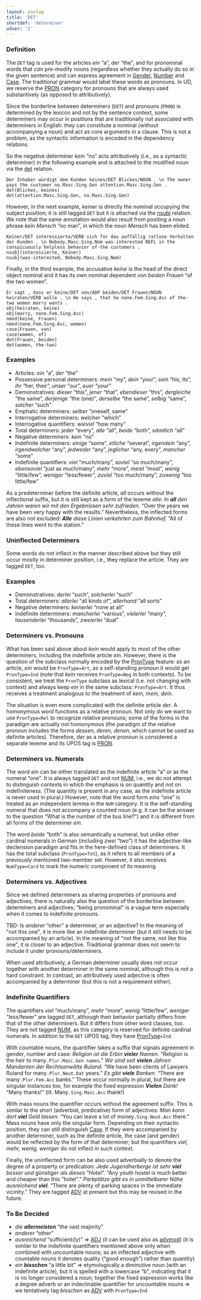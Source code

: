 ```yaml
---
layout: postag
title: 'DET'
shortdef: 'determiner'
udver: '2'
---
```


### Definition

The `DET` tag is used for the articles _ein_ “a”, _der_ “the”, and for pronominal words that _can_ pre-modify nouns
(regardless whether they actually do so in the given sentence) and can express agreement in [Gender](), [Number]()
and [Case](). The traditional grammar would label these words as pronouns. In UD, we reserve the [PRON]() category
for pronouns that are always used substantively (as opposed to attributively).

Since the borderline between determiners (`DET`) and pronouns (`PRON`) is determined by the lexicon and not by the
sentence context, some determiners may occur in positions that are traditionally not associated with determiners in
English: they can constitute a nominal (without accompanying a noun) and act as core arguments in a clause. This is
not a problem, as the syntactic information is encoded in the dependency relations.

So the negative determiner _kein_ “no” acts attributively (i.e., as a syntactic determiner) in the following example
and is attached to the modified noun via the [det]() relation.

~~~ sdparse
Der Inhaber würdigt dem Kunden keines/DET Blickes/NOUN . \n The owner pays the customer no.Masc.Sing.Gen attention.Masc.Sing.Gen .
det(Blickes, keines)
det(attention.Masc.Sing.Gen, no.Masc.Sing.Gen)
~~~

However, in the next example, _keiner_ is directly the nominal occupying the subject position; it is still tagged `DET`
but it is attached via the [nsubj]() relation. We note that the same annotation would also result from positing a noun
phrase _kein Mensch_ “no man”, in which the noun _Mensch_ has been elided.

~~~ sdparse
Keiner/DET interessierte/VERB sich für das auffällig ratlose Verhalten der Kunden . \n Nobody.Masc.Sing.Nom was-interested REFL in the conspicuously helpless behavior of-the customers .
nsubj(interessierte, Keiner)
nsubj(was-interested, Nobody.Masc.Sing.Nom)
~~~

Finally, in the third example, the accusative _keine_ is the head of the direct object nominal and it has its own
nominal dependent _von beiden Frauen_ “of the two women”.

~~~ sdparse
Er sagt , dass er keine/DET von/ADP beiden/DET Frauen/NOUN heiraten/VERB wolle . \n He says , that he none.Fem.Sing.Acc of the-two women marry wants .
obj(heiraten, keine)
obj(marry, none.Fem.Sing.Acc)
nmod(keine, Frauen)
nmod(none.Fem.Sing.Acc, women)
case(Frauen, von)
case(women, of)
det(Frauen, beiden)
det(women, the-two)
~~~

### Examples

* Articles: _ein_ “a”, _der_ “the”
* Possessive personal determiners: _mein_ “my”, _dein_ “your”, _sein_ “his, its”, _ihr_ “her, their”, _unser_ “our”, _euer_ “your”
* Demonstratives: _dieser_ “this”, _jener_ “that”, _ebendieser_ “this”, _dergleiche_ “the same”, _derjenige_ “the (one)”, _derselbe_ “the same”, _selbig_ “same”, _solcher_ “such”
* Emphatic determiners: _selber_ “oneself, same”
* Interrogative determiners: _welcher_ “which”
* Interrogative quantifiers: _wieviel_ “how many”
* Total determiners: _jeder_ “every”, _alle_ “all”, _beide_ “both”, _sämtlich_ “all”
* Negative determiners: _kein_ “no”
* Indefinite determiners: _einige_ “some”, _etliche_ “several”, _irgendein_ “any”, _irgendwelcher_ “any”, _jedweder_ “any”, _jeglicher_ “any, every”, _mancher_ “some”
* Indefinite quantifiers: _viel_ “much/many”, _soviel_ “so much/many”, _ebensoviel_ “just as much/many”, _mehr_ “more”, _meist_ “most”<!--but this one may be different from viel because it probably does not occur (so much?) with uncountables-->, _wenig_ “little/few”, _weniger_ “less/fewer”, _zuviel_ “too much/many”, _zuwenig_ “too little/few”

As a predeterminer before the definite article, _all_ occurs without the inflectional suffix, but it is still kept
as a form of the lexeme _alle_: _In <b>all</b> den Jahren waren wir mit den Ergebnissen sehr zufrieden._
“Over the years we have been very happy with the results.” Nevertheless, the inflected forms are also not excluded:
_<b>Alle</b> diese Linien verkehrten zum Bahnhof._ “All of these lines went to the station.”

### Uninflected Determiners

Some words do not inflect in the manner described above but they still occur mostly in determiner position, i.e.,
they replace the article. They are tagged `DET`, too.

### Examples

* Demonstratives: _derlei_ “such”, _solcherlei_ “such”
* Total determiners: _allerlei_ “all kinds of”, _allerhand_ “all sorts”
* Negative determiners: _keinerlei_ “none at all”
* Indefinite determiners: _mancherlei_ “various”, _vielerlei_ “many”, _tausenderlei_ “thousands”, _zweierlei_ “dual”

### Determiners vs. Pronouns

What has been said above about _kein_ would apply to most of the other determiners, including the indefinite article
_ein_. However, there is the question of the subclass normally encoded by the [PronType]() feature: as an article,
_ein_ would be `PronType=Art`, as a self-standing pronoun it would get `PronType=Ind` (note that _kein_ receives
`PronType=Neg` in both contexts). To be consistent, we treat the `PronType` subclass as lexical (i.e. not changing
with context) and always keep _ein_ in the same subclass: `PronType=Art`. It thus receives a treatment analogous
to the treatment of _kein, mein, dein_.

The situation is even more complicated with the definite article _der_. A homonymous word functions as a relative
pronoun. Not only do we want to use `PronType=Rel` to recognize relative pronouns; some of the forms in the paradigm
are actually not homonymous (the paradigm of the relative pronoun includes the forms _dessen_, _deren_, _denen_, which
cannot be used as definite articles). Therefore, _der_ as a relative pronoun is considered a separate lexeme and its
UPOS tag is [PRON]().

### Determiners vs. Numerals

The word _ein_ can be either translated as the indefinite article “a” or as the numeral “one”. It is always tagged
`DET` and not [NUM](), i.e., we do not attempt to distinguish contexts in which the emphasis is on quantity and not
on indefiniteness. (The quantity is present in any case, as the indefinite article is never used in plural.) However,
note that the word form _eins_ “one” is treated as an independent lemma in the `NUM` category. It is the self-standing
numeral that does not accompany a counted noun (e.g. it can be the answer to the question “What is the number of
the bus line?”) and it is different from all forms of the determiner _ein_.

The word _beide_ “both” is also semantically a numeral, but unlike other cardinal numerals in German (including
_zwei_ “two”) it has the adjective-like declension paradigm and fits in the here-defined class of determiners.
It has the total subclass (`PronType=Tot`), as it refers to all members of a previously mentioned two-member set.
However, it also receives `NumType=Card` to mark the numeric component of its meaning.

### Determiners vs. Adjectives

Since we defined determiners as sharing properties of pronouns and adjectives, there is naturally also the question
of the borderline between determiners and adjectives; “being pronominal” is a vague term especially when it comes to
indefinite pronouns.

TBD: Is _anderer_ “other” a determiner, or an adjective? In the meaning of "not this one", it is more like an indefinite
determiner (but it still needs to be accompanied by an article). In the meaning of "not the same, not like this one",
it is closer to an adjective. Traditional grammar does not seem to include it under pronouns/determiners.

When used attributively, a German determiner usually does not occur together with another determiner in the same
nominal, although this is not a hard constraint. In contrast, an attributively used adjective is often accompanied
by a determiner (but this is not a requirement either).

### Indefinite Quantifiers

The quantifiers _viel_ “much/many”, _mehr_ “more”, _wenig_ “little/few”, _weniger_ “less/fewer” are tagged `DET`,
although their behavior partially differs from that of the other determiners. But it differs from other word classes,
too. They are not tagged [NUM](), as this category is reserved for definite cardinal numerals. In addition to the `DET`
UPOS tag, they have [PronType]()`=Ind`.

With countable nouns, the quantifier takes a suffix that signals agreement in gender, number and case:
_Religion ist die Erbin <b>vieler</b> Namen._ “Religion is the heir to many`.Plur.Masc.Gen names`.”
_Wir sind seit <b>vielen</b> Jahren Mandanten der Rechtsanwälte Ruland._ “We have been clients of Lawyers Ruland for many`.Plur.Neut.Dat` years.”
_Es gibt <b>viele</b> Banken._ “There are many`.Plur.Fem.Acc` banks.”
These occur normally in plural, but there are singular instances too, for example the fixed expression _<b>Vielen</b> Dank!_
“Many thanks!” (lit. Many`.Sing.Masc.Acc` thank!)

With mass nouns the quantifier occurs without the agreement suffix. This is similar to the short (adverbial,
predicative) form of adjectives:
_Man kann dort <b>viel</b> Geld lassen._ “You can leave a lot of money`.Sing.Neut.Acc` there.”
Mass nouns have only the singular form. Depending on their syntactic position, they can still distinguish [Case]().
If they were accompanied by another determiner, such as the definite article, the case (and gender) would be reflected
by the form of that determiner; but the quantifiers _viel, mehr, wenig, weniger_ do not inflect in such context.

Finally, the uninflected form can be also used adverbially to denote the degree of a property or predication:
_Jede Jugendherberge ist sehr <b>viel</b> besser und günstiger als dieses "Hotel"._ “Any youth hostel is much better and cheaper than this "hotel".”
_Parkplätze gibt es in unmittelbarer Nähe ausreichend <b>viel</b>._ “There are plenty of parking spaces in the immediate vicinity.”
They are tagged [ADV]() at present but this may be revised in the future.

### To Be Decided

* _die <b>allermeisten</b>_ “the vast majority”
* _anderer_ “other”
* _ausreichend_ “sufficient(ly)” => [ADJ]() (it can be used also as [advmod]()) (it is similar to the indefinite
  quantifiers mentioned above only when combined with uncountable nouns; as an inflected adjective with countable
  nouns it denotes quality (“good enough”) rather than quantity)
* _ein <b>bisschen</b>_ “a little bit” => etymologically a diminutive noun (with an indefinite article), but it is
  spelled with a lowercase “b”, indicating that it is no longer considered a noun; together the fixed expression works
  like a degree adverb or an indeclinable quantifier for uncountable nouns => we tentatively tag _bisschen_ as [ADV]()
  with `PronType=Ind`
